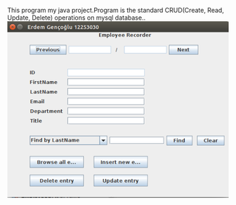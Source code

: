 This program my java project.Program is the standard CRUD(Create, Read, Update, Delete) operations on mysql database.. 
![Resim](https://raw.githubusercontent.com/erdemgencoglu/EmployeeRecorder/master/Screenshot%20from%202014-06-10%2020:29:19.png)
